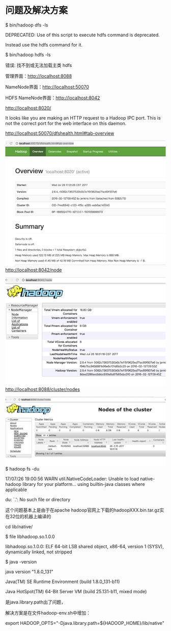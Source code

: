 # 问题及解决方案

$ bin/hadoop dfs -ls

DEPRECATED: Use of this script to execute hdfs command is deprecated.

Instead use the hdfs command for it.

$ bin/hadoop hdfs -ls

错误: 找不到或无法加载主类 hdfs

管理界面：[http://localhost:8088](http://localhost:8088)

NameNode界面：[http://localhost:50070](http://localhost:50070)

HDFS NameNode界面：[http://localhost:8042](http://localhost:8042)

[http://localhost:8020/](http://localhost:8020/)

It looks like you are making an HTTP request to a Hadoop IPC port. This is not the correct port for the web interface on this daemon.

[http://localhost:50070/dfshealth.html\#tab-overview](http://localhost:50070/dfshealth.html#tab-overview)

![](/assets/import1.png)[http://localhost:8042/node](http://localhost:8042/node)

![](/assets/import2.png)[http://localhost:8088/cluster/nodes](http://localhost:8088/cluster/nodes)

![](/assets/import3.png)$ hadoop fs -du

17/07/26 19:00:56 WARN util.NativeCodeLoader: Unable to load native-hadoop library for your platform... using builtin-java classes where applicable

du: \`.': No such file or directory

这个问题基本上是由于在apache hadoop官网上下载的hadoopXXX.bin.tar.gz实在32位的机器上编译的

cd lib/native/

$ file libhadoop.so.1.0.0

libhadoop.so.1.0.0: ELF 64-bit LSB shared object, x86-64, version 1 \(SYSV\), dynamically linked, not stripped

$   java -version

java version "1.8.0\_131"

Java\(TM\) SE Runtime Environment \(build 1.8.0\_131-b11\)

Java HotSpot\(TM\) 64-Bit Server VM \(build 25.131-b11, mixed mode\)

是java.library.path出了问题，



解决方案是在文件hadoop-env.sh中增加：



export HADOOP\_OPTS="-Djava.library.path=${HADOOP\_HOME}/lib/native"  

